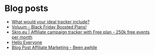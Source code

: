 # Blog posts
<!-- BLOG-POST-LIST:START -->
- [What would your ideal tracker include?](https://afflift.com/f/threads/what-would-your-ideal-tracker-include.9928/)
- [Voluum - Black Friday Boosted Plans!](https://afflift.com/f/threads/voluum-black-friday-boosted-plans.9898/)
- [Skro.eu | Affiliate campaign tracker with Free plan - 250k free events per month](https://afflift.com/f/threads/skro-eu-affiliate-campaign-tracker-with-free-plan-250k-free-events-per-month.7260/)
- [Hello Everyone](https://afflift.com/f/threads/hello-everyone.9974/)
- [Blog Post Affiliate Marketing - Been awhile](https://afflift.com/f/threads/blog-post-affiliate-marketing-been-awhile.9975/)
<!-- BLOG-POST-LIST:END -->
